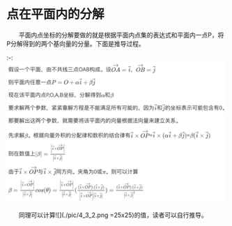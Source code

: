 # 点在平面内的分解

&emsp;&emsp;平面内点坐标的分解要做的就是根据平面内点集的表达式和平面内一点P，将P分解得到的两个基向量的分量。下面是推导过程。

:-: ![](./pic/4_3_1.png)

&emsp;&emsp;同理可以计算![](./pic/4_3_2.png =25x25)的值，读者可以自行推导。